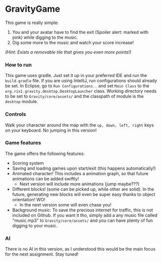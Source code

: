 # GravityGame

This game is really simple:

1. You and your avatar have to find the exit (Spoiler alert: marked with pink) while digging to the music.
2. Dig some more to the music and watch your score increase!

*(Hint: Exists a removable tile that gives you even more points!)*
 

### How to run

This game uses gradle. Just set it up in your preferred IDE and run the `build.gradle` file. If you are using IntelliJ, run configurations should already be set. In Eclipse, go to `Run Configurations..` and set `Main Class` to the `org.rix1.gravity.desktop.DesktopLauncher` class. Working directory needs to be set to `Gravity/core/assets/` and the classpath of module is the `desktop` module.
 
### Controls

Walk your character around the map with the `up, down, left, right` keys on your keyboard. No jumping in this version!

### Game features

The game offers the following features:

- Scoring system
- Saving and loading games upon start/exit (this happens automatically!)
- Animated character! This includes a animation graph, so that future animations can be added swiftly!
	- Next version will include more animations (jump maybe???)
- Different blocks! (some can be picked up, while other are solid). In the future, generating new blocks will even be super easy thanks to object orientation! WO!
	- In the next version some will even chase you!
- Background music: To save the precious internet for traffic, this is not included on Github. If you want it tho, simply add a any music file called "music.mp3" to `Gravity/core/assets/` and you can have plenty of fun digging to your music.

### AI

There is no AI in this version, as I understood this would be the main focus for the next assignment. Stay tuned!